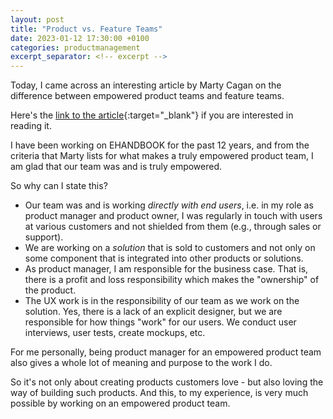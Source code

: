 ```yaml
---
layout: post
title: "Product vs. Feature Teams"
date: 2023-01-12 17:30:00 +0100
categories: productmanagement
excerpt_separator: <!-- excerpt -->
---
```


Today, I came across an interesting article by Marty Cagan on the difference between empowered product teams and feature teams.

<!-- excerpt -->

Here's the [link to the article](https://www.svpg.com/product-vs-feature-teams/){:target="_blank"} if you are interested in reading it.

I have been working on EHANDBOOK for the past 12 years, and from the criteria that Marty lists for what makes a truly empowered product team, I am glad that our team was and is truly empowered. 

So why can I state this?

- Our team was and is working _directly with end users_, i.e. in my role as product manager and product owner, I was regularly in touch with users at various customers and not shielded from them (e.g., through sales or support).
- We are working on a _solution_ that is sold to customers and not only on some component that is integrated into other products or solutions. 
- As product manager, I am responsible for the business case. That is, there is a profit and loss responsibility which makes the "ownership" of the product. 
- The UX work is in the responsibility of our team as we work on the solution. Yes, there is a lack of an explicit designer, but we are responsible for how things "work" for our users. We conduct user interviews, user tests, create mockups, etc. 

For me personally, being product manager for an empowered product team also gives a whole lot of meaning and purpose to the work I do. 

So it's not only about creating products customers love - but also loving the way of building such products. And this, to my experience, is very much possible by working on an empowered product team. 

